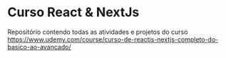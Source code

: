 # Curso React & NextJs
Repositório contendo todas as atividades e projetos do curso
https://www.udemy.com/course/curso-de-reactjs-nextjs-completo-do-basico-ao-avancado/
